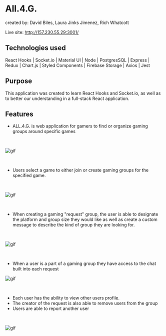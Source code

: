 # All.4.G.

created by: David Biles, Laura Jinks Jimenez, Rich Whatcott

Live site: http://157.230.55.29:3001/

## Technologies used
React Hooks | Socket.io | Material UI | Node | PostgresSQL | Express | Redux | Chart.js | Styled Components | Firebase Storage | Axios | Jest

## Purpose
This application was created to learn React Hooks and Socket.io, as well as to better our understanding in a full-stack React application.

## Features
* ALL.4.G. is web application for gamers to find or organize gaming groups around specific games

<br/>

![gif](utils/gifs/intro.gif)

<br/>

* Users select a game to either join or create gaming groups for the specified game.

<br/>

![gif](utils/gifs/request-page.gif)

<br/>

* When creating a gaming "request" group, the user is able to designate the platform and group size they would like as well as create a custom message to describe the kind of group they are looking for.

<br/>

![gif](utils/gifs/create-request.gif)

<br/>

* When a user is a part of a gaming group they have access to the chat built into each request

![gif](utils/gifs/chat.gif)

<br/>

* Each user has the ability to view other users profile. 
* The creator of the request is also able to remove users from the group
* Users are able to report another user

<br/>

![gif](utils/gifs/remove-from-team.gif)